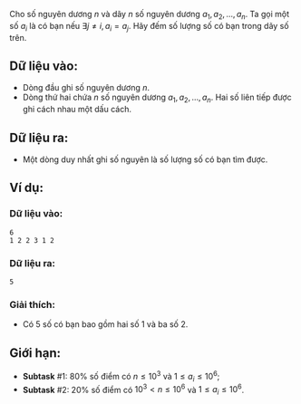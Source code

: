 Cho số nguyên dương $n$ và dãy $n$ số nguyên dương $a_1, a_2, …, a_n$. Ta gọi một số $a_i$ là có bạn nếu $∃j ≠ i ,a_i = a_j$. Hãy đếm số lượng số có bạn trong dãy số trên.

## Dữ liệu vào:
- Dòng đầu ghi số nguyên dương $n$.
- Dòng thứ hai chứa $n$ số nguyên dương $a_1, a_2, …, a_n$. Hai số liên tiếp được ghi cách nhau một dấu cách.

## Dữ liệu ra:
- Một dòng duy nhất ghi số nguyên là số lượng số có bạn tìm được.

## Ví dụ:
### Dữ liệu vào:
```
6
1 2 2 3 1 2
```

### Dữ liệu ra:
```
5
```

### Giải thích:
- Có $5$ số có bạn bao gồm hai số $1$ và ba số $2$.

## Giới hạn:
- **Subtask** $\#1:$ $80\%$ số điểm có $n ≤ 10^3$ và $1 ≤ a_i ≤ 10^6$;
- **Subtask** $\#2:$ $20\%$ số điểm có $10^3 < n ≤ 10^6$ và $1 ≤ a_i ≤ 10^6$.